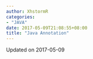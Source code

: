 ```yaml
---
author: XhstormR
categories:
- "JAVA"
date: 2017-05-09T21:08:55+08:00
title: "Java Annotation"
---
```


<!--more-->

Updated on 2017-05-09

>